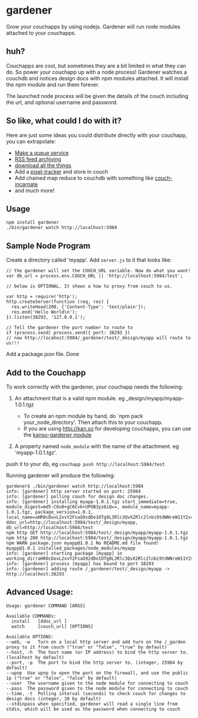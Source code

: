 gardener
========

Grow your couchapps by using nodejs. Gardener will run node modules attached to your couchapps. 


huh?
----

Couchapps are cool, but sometimes they are a bit limited in what they can do. So power your couchapp up with a node process!
Gardener watches a couchdb and notices design docs with npm modules attached. It will install the npm module and run them forever. 

The launched node process will be given the details of the couch including the url, and optional username and password.


So like, what could I do with it?
-------------------------------

Here are just some ideas you could distribute directly with your couchapp, you can extrapolate:

 - [Make a queue service](https://github.com/iriscouch/cqs)
 - [RSS feed archiving](https://github.com/maxogden/couchpubtato)
 - [download all the things](https://github.com/maxogden/download-all-the-things)
 - Add a [pixel-tracker](https://github.com/tblobaum/pixel-tracker) and store in couch
 - Add chained map reduce to couchdb with something like [couch-incarnate](https://github.com/afters/couch-incarnate)
 - and much more!


Usage
------

    npm install gardener
    ./bin/gardener watch http://localhost:5984



Sample Node Program
--------------------

Create a directory called 'myapp'. Add `server.js` to it that looks like:

```
// the gardener will set the COUCH_URL variable. Now do what you want!
var db_url = process.env.COUCH_URL || 'http://localhost:5984/test';

// below is OPTIONAL. It shows a how to proxy from couch to us.

var http = require('http');
http.createServer(function (req, res) {
  res.writeHead(200, {'Content-Type': 'text/plain'});
  res.end('Hello World\n');
}).listen(38293, '127.0.0.1');

// Tell the gardener the port number to route to
if (process.send) process.send({ port: 38293 })
// now http://locahost:5984/_gardener/test/_design/myapp will route to us!!!

```

Add a package.json file. Done


Add to the Couchapp 
-------------------

To work correctly with the gardener, your couchapp needs the following:

 1. An attachment that is a valid npm module. eg _design/myapp/myapp-1.0.1.tgz
    - To create an npm module by hand, do `npm pack your_node_directory'. Then attach this to your couchapp. 
    - If you are using http://kan.so for developing couchapps, you can use the [kanso-gardener module](https://github.com/kanso/kanso-gardener)

 2. A property named `node_module` with the name of the attachment. eg 'myapp-1.0.1.tgz'.


push it to your db, eg `couchapp push http://localhost:5984/test`

Running gardener will produce the following:


```
gardener$ ./bin/gardener watch http://localhost:5984
info: [gardener] http server started on port: 25984
info: [gardener] polling couch for design doc changes.
info: [gardener] installing myapp-1.0.1.tgz start_immediate=true, module_digest=md5-COu0+gC6Cvk+UPOB3yz6iQ==, module_name=myapp-1.0.1.tgz, package_version=1.0.1, local_name=aHR0cDovL2xvY2FsaG9zdDo1OTg0L3Rlc3QvX2Rlc2lnbi9tdWNreW11Y2s=, ddoc_url=http://localhost:5984/test/_design/myapp, db_url=http://localhost:5984/test
npm http GET http://localhost:5984/test/_design/myapp/myapp-1.0.1.tgz
npm http 200 http://localhost:5984/test/_design/myapp/myapp-1.0.1.tgz
npm WARN package.json myapp@1.0.1 No README.md file found!
myapp@1.0.1 installed_packages/node_modules/myapp
info: [gardener] starting package [myapp] in working_dir/aHR0cDovL2xvY2FsaG9zdDo1OTg0L3Rlc3QvX2Rlc2lnbi9tdWNreW11Y2s=
info: [gardener] process [myapp] has bound to port 38293
info: [gardener] adding route /_gardener/test/_design/myapp -> http://localhost:38293

```




Advanced Usage:
---------------
```
Usage: gardener COMMAND [ARGS]

Available COMMANDs:
  install   [ddoc_url ] 
  watch     [couch_url] [OPTIONS]

Available OPTIONS:
--web, -w	Turn on a local http server and add turn on the /_garden proxy to it from couch ("true" or "false", "true" by default)
--host, -h	The host name (or IP address) to bind the http server to. (localhost by default)
--port, -p	The port to bind the http server to. (integer, 25984 by default)
--upnp	Use upnp to open the port on the firewall, and use the public ip ("true" or "false", "false" by default)
--user	The username given to the node module for connecting to couch
--pass	The password given to the node module for connecting to couch
--time, -t	Polling interval (seconds) to check couch for changes to design docs (integer, 30 by default)
--stdinpass when specified, gardener will read a single line from stdin, which will be used as the password when connecting to couch

```
